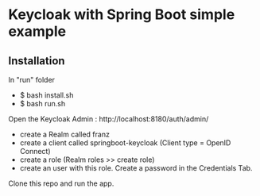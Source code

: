 # Keycloak with Spring Boot simple example

## Installation
In "run" folder
- $ bash install.sh
- $ bash run.sh

Open the Keycloak Admin : http://localhost:8180/auth/admin/
- create a Realm called franz
- create a client called springboot-keycloak (Client type = OpenID Connect)
- create a role (Realm roles >> create role)
- create an user with this role. Create a password in the Credentials Tab.

Clone this repo and run the app.
